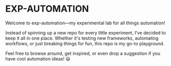 # EXP-AUTOMATION

Welcome to exp-automation—my experimental lab for all things automation!

Instead of spinning up a new repo for every little experiment, I’ve decided to keep it all in one place. Whether it's testing new frameworks, automating workflows, or just breaking things for fun, this repo is my go-to playground.

Feel free to browse around, get inspired, or even drop a suggestion if you have cool automation ideas! 😃